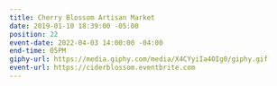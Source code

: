 ```yaml
---
title: Cherry Blossom Artisan Market
date: 2019-01-10 18:39:00 -05:00
position: 22
event-date: 2022-04-03 14:00:00 -04:00
end-time: 05PM
giphy-url: https://media.giphy.com/media/X4CYyiIa4OIg0/giphy.gif
event-url: https://ciderblossom.eventbrite.com
---
```


